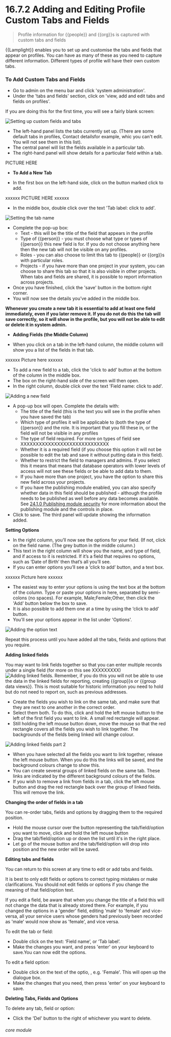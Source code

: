 # 16.7.2   Adding and Editing Profile Custom Tabs and Fields

> Profile information for {{people}} and {{org}}s is captured with custom tabs and fields

{{Lamplight}} enables you to set up and customise the tabs and fields that appear on profiles. You can have as many of these as you need to capture different information. Different types of profile will have their own custom tabs. 

### To Add Custom Tabs and Fields

- Go to admin on the menu bar and click 'system administration'.
- Under the 'tabs and fields' section, click on 'view, add and edit tabs and fields on profiles'.

If you are doing this for the first time, you will see a fairly blank screen:

![Setting up custom fields and tabs]({{imgpath}}146a.png)

   - The left-hand panel lists the tabs currently set up. (There are some default tabs in profiles, Contact detailsfor example, whic you can't edit. You will not see them in this list).
   - The central panel will list the fields available in a particular tab. 
   - The right-hand panel will show details for a particular field within a tab.


PICTURE HERE

   - **To Add a New Tab**
   
   - In the first box on the left-hand side, click on the button marked click to add.

   xxxxxx   PICTURE HERE xxxxxx
   
   - In the middle box, double click over the text 'Tab label: click to add'.

   ![Setting the tab name](146c.png)

   - Complete the pop-up box:
      - Text - this will be the title of the field that appears in the profile
      - Type of {{person}} - you must choose what type or types of {{person}} this new field is for. If you do not choose anything here then the new tab will not be visible on any profiles.
      - Roles - you can also choose to limit this tab to {{people}} or {{org}}s with particular roles.
      - Projects - if you have more than one project in your system, you can choose to share this tab so that it is also visible in other projects. When tabs and fields are shared, it is possible to report information across projects.
   - Once you have finished, click the 'save' button in the bottom right corner. 
   - You will now see the details you’ve added in the middle box.

**Whenever you create a new tab it is essential to add at least one field immediately, even if you later remove it. If you do not do this the tab will save correctly, so it will show in the profile, but you will not be able to edit or delete it in system admin.**


   - **Adding Fields (the Middle Column)**
   
   - When you click on a tab in the left-hand column, the middle column will show you a list of the fields in that tab.
   
   xxxxxx Picture here xxxxxx
   
   - To add a new field to a tab, click the 'click to add' button at the bottom of the column in the middle box. 
   - The box on the right-hand side of the screen will then open.
   - In the right column, double click over the text 'Field name: click to add'.

![Adding a new field]({{imgpath}}146d.png)

   - A pop-up box will open. Complete the details with:
      - The title of the field (this is the text you will see in the profile when you have saved the tab)
      - Which type of profiles it will be applicable to (both the type of {{person}} and the role. It is important that you fill these in, or the field will not be visible in any profiles
      - The type of field required. For more on types of field see XXXXXXXXXXXXXXXXXXXXXXXXXXXXX
      - Whether it is a required field (if you choose this option it will not be possible to edit the tab and save it without putting data in this field).
      - Whether to restrict the field to managers and admins. If you select this it means that  means that database operators with lower levels of access will not see these fields or be able to add data to them.
      - If you have more than one project, you have the option to share this new field across your projects.
      - If you have the publishing module enabled, you can also specify whether data in this field should be published - although the profile needs to be published as well before any data becomes available. See [24.1.0  Publishing module security](/help/index/p/24.1.0) for more information about the publishing module and the controls in place.
   - Click to save. The third panel will update showing the information added. 
   
   
   **Setting Options**
   
   - In the right column, you’ll now see the options for your field.  (If not, click on the field name. (The grey button in the middle column.)
   - This text in the right column will show you the name, and type of field, and if access to it is restricted.  If it’s a field that requires no options, such as ‘Date of Birth’ then that’s all you’ll see.  
   - If you can enter options you’ll see a ‘click to add’ button, and a text box.
   
   xxxxxx Picture here xxxxxx
   
   - The easiest way to enter your options is using the text box at the bottom of the column. Type or paste your options in here, separated by semi-colons (no spaces). For example, Male;Female;Other, then click the 'Add' button below the box to save. 
   - It is also possible to add them one at a time by using  the ‘click to add’ button. 
   - You'll see your options appear in the list under 'Options'. 

![Adding the option text](146f.png)

Repeat this process until you have added all the tabs, fields and options that you require.

**Adding linked fields**

You may want to link fields together so that you can enter multiple records under a single field (for more on this see XXXXXXXXX)
![Adding linked fields](146g.png). Remember, if you do this you will not be able to use the data in the linked fields for reporting, creating {{group}}s or {{group data views}}. This is most suitable for historic information you need to hold but do not need to report on, such as previous addresses.

- Create the fields you wish to link on the same tab, and make sure that they are next to one another in the correct order. 
- Select them both. To do this, click and hold the left mouse button to the left of the first field you want to link. A small red rectangle will appear. 
- Still holding the left mouse button down, move the mouse so that the red rectangle covers all the fields you wish to link together. The backgrounds of the fields being linked will change colour. 

![Adding linked fields part 2](146h.png)

- When you have selected all the fields you want to link together, release the left mouse button. When you do this the links will be saved, and the background colours change to show this.
- You can create several groups of linked fields on the same tab. These links are indicated by the different background colours of the fields.
- If you wish to remove a link from fields in a tab, click the left mouse button and drag the red rectangle back over the group of linked fields. This will remove the link.

**Changing the order of fields in a tab**

You can re-order tabs, fields and options by dragging them to the required position. 

- Hold the mouse cursor over the button representing the tab/field/option you want to move, click and hold the left mouse button
- Drag the tab/field/option up or down the list until it's in the right place. 
- Let go of the mouse button and the tab/field/option will drop into position and the new order will be saved.

**Editing tabs and fields**

You can return to this screen at any time to edit or add tabs and fields. 

It is best to only edit fields or options to correct typing mistakes or make clarifications. You should not edit fields or options if you change the meaning of that field/option text. 

If you edit a field, be aware that when you change the title of a field this will not change the data that is already stored there. For example, if you changed the options in a 'gender' field, editing 'male' to 'female' and vice-versa, all your service users whose genders had previously been recorded as 'male' would now show as 'female', and vice versa. 

To edit the tab or field:

 - Double click on the text: ‘Field name’, or ‘Tab label’.  
 - Make the changes you want, and press 'enter' on your keyboard to save.You can now edit the options.
 
 To edit a field option:
 
 - Double click on the text of the optio, , e.g. 'Female'. This will open up the dialogue box.
 - Make the changes that you need, then press 'enter' on your keyboard to save. 
 
 **Deleting Tabs, Fields and Options**
 
 To delete any tab, field or option:
 
 - Click the 'Del' button to the right of whichever you want to delete. 


###### core module

